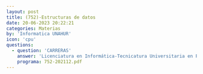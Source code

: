 ```yaml
---
layout: post
title: (752)-Estructuras de datos
date: 20-06-2023 20:22:21
categories: Materias
by: 'Informatica UNAHUR'
icon: 'cpu'
questions:
  - question: 'CARRERAS'
    answer: 'Licenciatura en Informática-Tecnicatura Universitaria en Programación-'
    programa: 752-202112.pdf
---
```


